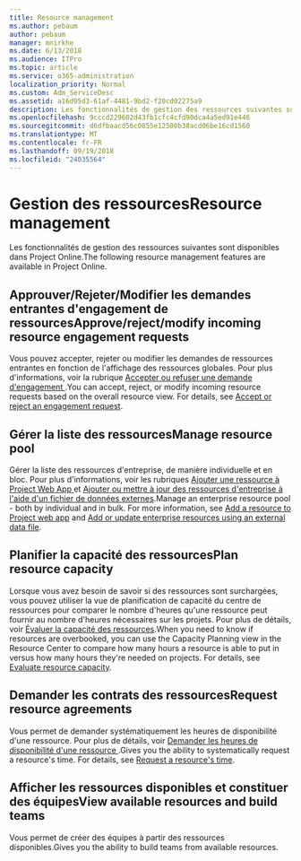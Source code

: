```yaml
---
title: Resource management
ms.author: pebaum
author: pebaum
manager: mnirkhe
ms.date: 6/13/2018
ms.audience: ITPro
ms.topic: article
ms.service: o365-administration
localization_priority: Normal
ms.custom: Adm_ServiceDesc
ms.assetid: a16d95d3-61af-4481-9bd2-f20cd02275a9
description: Les fonctionnalités de gestion des ressources suivantes sont disponibles dans Project Online.
ms.openlocfilehash: 9cccd229602d43fb1cfc4cfd90dca4a5ed91e446
ms.sourcegitcommit: d6dfbaacd56c0855e12500b38acd06be16cd1560
ms.translationtype: MT
ms.contentlocale: fr-FR
ms.lasthandoff: 09/19/2018
ms.locfileid: "24035564"
---
```

# <a name="resource-management"></a><span data-ttu-id="42411-103">Gestion des ressources</span><span class="sxs-lookup"><span data-stu-id="42411-103">Resource management</span></span>

<span data-ttu-id="42411-104">Les fonctionnalités de gestion des ressources suivantes sont disponibles dans Project Online.</span><span class="sxs-lookup"><span data-stu-id="42411-104">The following resource management features are available in Project Online.</span></span>
  
## <a name="approverejectmodify-incoming-resource-engagement-requests"></a><span data-ttu-id="42411-105">Approuver/Rejeter/Modifier les demandes entrantes d'engagement de ressources</span><span class="sxs-lookup"><span data-stu-id="42411-105">Approve/reject/modify incoming resource engagement requests</span></span>
<span data-ttu-id="42411-106"><a name="bkmk_ApproveRejectModify"> </a></span><span class="sxs-lookup"><span data-stu-id="42411-106"></span></span>

<span data-ttu-id="42411-p101">Vous pouvez accepter, rejeter ou modifier les demandes de ressources entrantes en fonction de l'affichage des ressources globales. Pour plus d'informations, voir la rubrique [Accepter ou refuser une demande d'engagement ](http://go.microsoft.com/fwlink/?LinkID=823659&amp;clcid=0x409).</span><span class="sxs-lookup"><span data-stu-id="42411-p101">You can accept, reject, or modify incoming resource requests based on the overall resource view. For details, see [Accept or reject an engagement request](http://go.microsoft.com/fwlink/?LinkID=823659&amp;clcid=0x409).</span></span>
  
## <a name="manage-resource-pool"></a><span data-ttu-id="42411-109">Gérer la liste des ressources</span><span class="sxs-lookup"><span data-stu-id="42411-109">Manage resource pool</span></span>
<span data-ttu-id="42411-110"><a name="bkmk_ManageResourcePool"> </a></span><span class="sxs-lookup"><span data-stu-id="42411-110"></span></span>

<span data-ttu-id="42411-p102">Gérer la liste des ressources d'entreprise, de manière individuelle et en bloc. Pour plus d'informations, voir les rubriques [Ajouter une ressource à Project Web App ](http://go.microsoft.com/fwlink/?LinkID=823660&amp;clcid=0x409) et [Ajouter ou mettre à jour des ressources d'entreprise à l'aide d'un fichier de données externes](http://go.microsoft.com/fwlink/?LinkID=823661&amp;clcid=0x409).</span><span class="sxs-lookup"><span data-stu-id="42411-p102">Manage an enterprise resource pool - both by individual and in bulk. For more information, see [Add a resource to Project web app](http://go.microsoft.com/fwlink/?LinkID=823660&amp;clcid=0x409) and [Add or update enterprise resources using an external data file](http://go.microsoft.com/fwlink/?LinkID=823661&amp;clcid=0x409).</span></span>
  
## <a name="plan-resource-capacity"></a><span data-ttu-id="42411-113">Planifier la capacité des ressources</span><span class="sxs-lookup"><span data-stu-id="42411-113">Plan resource capacity</span></span>
<span data-ttu-id="42411-114"><a name="bkmk_PlanResourceCapacity"> </a></span><span class="sxs-lookup"><span data-stu-id="42411-114"></span></span>

<span data-ttu-id="42411-p103">Lorsque vous avez besoin de savoir si des ressources sont surchargées, vous pouvez utiliser la vue de planification de capacité du centre de ressources pour comparer le nombre d'heures qu'une ressource peut fournir au nombre d'heures nécessaires sur les projets. Pour plus de détails, voir [Évaluer la capacité des ressources](http://go.microsoft.com/fwlink/?LinkID=823662&amp;clcid=0x409).</span><span class="sxs-lookup"><span data-stu-id="42411-p103">When you need to know if resources are overbooked, you can use the Capacity Planning view in the Resource Center to compare how many hours a resource is able to put in versus how many hours they're needed on projects. For details, see [Evaluate resource capacity](http://go.microsoft.com/fwlink/?LinkID=823662&amp;clcid=0x409).</span></span>
  
## <a name="request-resource-agreements"></a><span data-ttu-id="42411-117">Demander les contrats des ressources</span><span class="sxs-lookup"><span data-stu-id="42411-117">Request resource agreements</span></span>
<span data-ttu-id="42411-118"><a name="bkmk_RequestResourceAgreements"> </a></span><span class="sxs-lookup"><span data-stu-id="42411-118"></span></span>

<span data-ttu-id="42411-p104">Vous permet de demander systématiquement les heures de disponibilité d'une ressource. Pour plus de détails, voir [Demander les heures de disponibilité d'une ressource ](http://go.microsoft.com/fwlink/?LinkID=823663&amp;clcid=0x409).</span><span class="sxs-lookup"><span data-stu-id="42411-p104">Gives you the ability to systematically request a resource's time. For details, see [Request a resource's time](http://go.microsoft.com/fwlink/?LinkID=823663&amp;clcid=0x409).</span></span>
  
## <a name="view-available-resources-and-build-teams"></a><span data-ttu-id="42411-121">Afficher les ressources disponibles et constituer des équipes</span><span class="sxs-lookup"><span data-stu-id="42411-121">View available resources and build teams</span></span>
<span data-ttu-id="42411-122"><a name="bkmk_ViewAvailableResources"> </a></span><span class="sxs-lookup"><span data-stu-id="42411-122"></span></span>

<span data-ttu-id="42411-123">Vous permet de créer des équipes à partir des ressources disponibles.</span><span class="sxs-lookup"><span data-stu-id="42411-123">Gives you the ability to build teams from available resources.</span></span>
  

